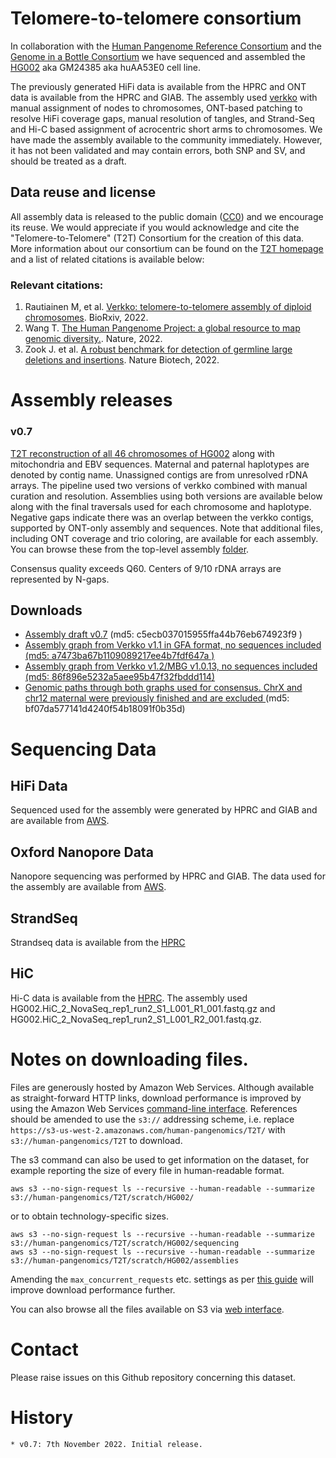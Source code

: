 # Telomere-to-telomere consortium
 
In collaboration with the [Human Pangenome Reference Consortium](https://humanpangenome.org) and the [Genome in a Bottle Consortium](https://www.nist.gov/programs-projects/genome-bottle) we have sequenced and assembled the [HG002](https://www.coriell.org/0/Sections/Search/Sample_Detail.aspx?Ref=GM24385) aka GM24385 aka huAA53E0 cell line.
 
The previously generated HiFi data is available from the HPRC and ONT data is available from the HPRC and GIAB. The assembly used [verkko](https://github.com/marbl/verkko) with manual assignment of nodes to chromosomes, ONT-based patching to resolve HiFi coverage gaps, manual resolution of tangles, and Strand-Seq and Hi-C based assignment of acrocentric short arms to chromosomes. We have made the assembly available to the community immediately. However, it has not been validated and may contain errors, both SNP and SV, and should be treated as a draft.
 
## Data reuse and license
All assembly data is released to the public domain ([CC0](https://creativecommons.org/publicdomain/zero/1.0/)) and we encourage its reuse. We would appreciate if you would acknowledge and cite the "Telomere-to-Telomere" (T2T) Consortium for the creation of this data. More information about our consortium can be found on the [T2T homepage](https://sites.google.com/ucsc.edu/t2tworkinggroup/) and a list of related citations is available below:
 
### Relevant citations:
1. Rautiainen M, et al. [Verkko: telomere-to-telomere assembly of diploid chromosomes](https://doi.org/10.1101/2022.06.24.497523). BioRxiv, 2022.
2. Wang T. [The Human Pangenome Project: a global resource to map genomic diversity.](https://www.nature.com/articles/s41586-022-04601-8). Nature, 2022.
3. Zook J. et al. [A robust benchmark for detection of germline large deletions and insertions](https://doi.org/10.1038/s41587-020-0538-8). Nature Biotech, 2022.
 
# Assembly releases
### v0.7
<a href="https://s3-us-west-2.amazonaws.com/human-pangenomics/T2T/scratch/HG002/assemblies/drafts/assembly.v0.7.fasta">T2T reconstruction of all 46 chromosomes of HG002</a> along with mitochondria and EBV sequences. Maternal and paternal haplotypes are denoted by contig name. Unassigned contigs are from unresolved rDNA arrays. The pipeline used two versions of verkko combined with manual curation and resolution. Assemblies using both versions are available below along with the final traversals used for each chromosome and haplotype. Negative gaps indicate there was an overlap between the verkko contigs, supported by ONT-only assembly and sequences. Note that additional files, including ONT coverage and trio coloring, are available for each assembly. You can browse these from the top-level assembly [folder](https://s3-us-west-2.amazonaws.com/human-pangenomics/index.html?prefix=T2T/scratch/HG002/assemblies/graphs/).
 
Consensus quality exceeds Q60. Centers of 9/10 rDNA arrays are represented by N-gaps.
 
## Downloads
- <a href="https://s3-us-west-2.amazonaws.com/human-pangenomics/T2T/scratch/HG002/assemblies/drafts/assembly.v0.7.fasta">Assembly draft v0.7</a> (md5: c5ecb037015955ffa44b76eb674923f9 )
- <a href="https://s3-us-west-2.amazonaws.com/human-pangenomics/T2T/scratch/HG002/assemblies/graphs/20220725/assembly.homopolymer-compressed.noseq.gfa">Assembly graph from Verkko v1.1 in GFA format, no sequences included (md5: a7473ba67b1109089217ee4b7fdf647a )
- <a href="https://s3-us-west-2.amazonaws.com/human-pangenomics/T2T/scratch/HG002/assemblies/graphs/20220812/assembly.homopolymer-compressed.noseq.gfa">Assembly graph from Verkko v1.2/MBG v1.0.13, no sequences included (md5: 86f896e5232a5aee95b47f32fbddd114)
- <a href="https://s3-us-west-2.amazonaws.com/human-pangenomics/T2T/scratch/HG002/assemblies/drafts/v0.7/assembly.v0.7.chromosome_paths.gaf">Genomic paths through both graphs used for consensus. ChrX and chr12 maternal were previously finished and are excluded </a> (md5: bf07da577141d4240f54b18091f0b35d)
 
# Sequencing Data
 
## HiFi Data
Sequenced used for the assembly were generated by HPRC and GIAB and are available from [AWS](https://s3-us-west-2.amazonaws.com/human-pangenomics/index.html?prefix=T2T/scratch/HG002/sequencing/hifi/).
 
## Oxford Nanopore Data
Nanopore sequencing was performed by HPRC and GIAB. The data used for the assembly are available from [AWS](https://s3-us-west-2.amazonaws.com/human-pangenomics/index.html?prefix=T2T/scratch/HG002/sequencing/ont/).
 
## StrandSeq
Strandseq data is available from the [HPRC](https://s3-us-west-2.amazonaws.com/human-pangenomics/index.html?prefix=working/HPRC_PLUS/HG002/raw_data/Strand_seq/)
 
## HiC
Hi-C data is available from the [HPRC](https://s3-us-west-2.amazonaws.com/human-pangenomics/index.html?prefix=working/HPRC_PLUS/HG002/raw_data/hic/downsampled/). The assembly used HG002.HiC_2_NovaSeq_rep1_run2_S1_L001_R1_001.fastq.gz and HG002.HiC_2_NovaSeq_rep1_run2_S1_L001_R2_001.fastq.gz.
 
# Notes on downloading files.
 
Files are generously hosted by Amazon Web Services. Although available as straight-forward HTTP links, download performance is improved by using the Amazon Web Services <a href="https://aws.amazon.com/cli/">command-line interface</a>. References should be amended to use the `s3://` addressing scheme, i.e. replace `https://s3-us-west-2.amazonaws.com/human-pangenomics/T2T/` with `s3://human-pangenomics/T2T` to download.
 
The s3 command can also be used to get information on the dataset, for example reporting the size of every file in human-readable format.
 
    aws s3 --no-sign-request ls --recursive --human-readable --summarize s3://human-pangenomics/T2T/scratch/HG002/
 
or to obtain technology-specific sizes.
 
    aws s3 --no-sign-request ls --recursive --human-readable --summarize s3://human-pangenomics/T2T/scratch/HG002/sequencing
    aws s3 --no-sign-request ls --recursive --human-readable --summarize s3://human-pangenomics/T2T/scratch/HG002/assemblies
 
Amending the `max_concurrent_requests` etc. settings as per <a href="https://docs.aws.amazon.com/cli/latest/topic/s3-config.html">this guide</a> will improve download performance further.
 
You can also browse all the files available on S3 via <a href="https://s3-us-west-2.amazonaws.com/human-pangenomics/index.html?prefix=T2T/HG002/">web interface</a>.
 
# Contact
 
Please raise issues on this Github repository concerning this dataset.
 
# History
 
    * v0.7: 7th November 2022. Initial release.
